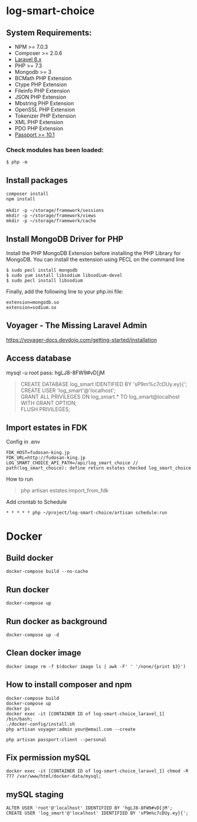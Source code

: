 # log-smart-choice
## System Requirements:
* NPM >= 7.0.3
* Composer >= 2.0.6
* <a href="https://laravel.com/docs/8.x/installation">Laravel 8.x</a>
* PHP >= 7.3
* Mongodb >= 3
* BCMath PHP Extension
* Ctype PHP Extension
* Fileinfo PHP Extension
* JSON PHP Extension
* Mbstring PHP Extension
* OpenSSL PHP Extension
* Tokenizer PHP Extension
* XML PHP Extension
* PDO PHP Extension
* <a href="https://laravel.com/docs/8.x/passport">Passport >= 10.1</a>
### Check modules has been loaded:<br>
`$ php -m`

## Install packages<br>
`composer install`<br>
`npm install` <br>
<br>
`mkdir -p ~/storage/framework/sessions` <br>
`mkdir -p ~/storage/framework/views` <br>
`mkdir -p ~/storage/framework/cache`

## Install MongoDB Driver for PHP<br>
Install the PHP MongoDB Extension before installing the PHP Library for MongoDB. You can install the extension using PECL on the command line<br>

`$ sudo pecl install mongodb` <br>
`$ sudo yum install libsodium libsodium-devel` <br>
`$ sudo pecl install libsodium` <br>

Finally, add the following line to your php.ini file:<br>

`extension=mongodb.so`<br>
`extension=sodium.so`<br>

## Voyager - The Missing Laravel Admin<br>
https://voyager-docs.devdojo.com/getting-started/installation

## Access database
mysql -u root
pass: hgLJ8-8FW9#vD[jM
> CREATE DATABASE log_smart IDENTIFIED BY 'sP9m%c7cDUy.ey}{';<br>
> CREATE USER 'log_smart'@'localhost';<br>
> GRANT ALL PRIVILEGES ON log_smart.* TO log_smart@localhost WITH GRANT OPTION;<br>
> FLUSH PRIVILEGES;<br>

## Import estates in FDK
Config in .env
```
FDK_HOST=fudosan-king.jp
FDK_URL=http://fudosan-king.jp
LOG_SMART_CHOICE_API_PATH=/api/log_smart_choice // path(log_smart_choice): define return estates checked log_smart_choice
```
How to run
>php artisan estates:import_from_fdk

Add crontab to Schedule
```
* * * * * php ~/project/log-smart-choice/artisan schedule:run
```


# Docker

## Build docker
```
docker-compose build --no-cache
```
## Run docker
```
docker-compose up
```
## Run docker as background
```
docker-compose up -d
```
## Clean docker image
```
docker image rm -f $(docker image ls | awk -F' ' '/none/{print $3}')
```
## How to install composer and npm
```
docker-compose build
docker-compose up
docker ps
docker exec -it [CONTAINER ID of log-smart-choice_laravel_1] /bin/bash;
./docker-config/install.sh
php artisan voyager:admin your@email.com --create

php artisan passport:client --personal
```

## Fix permission mySQL
```
docker exec -it [CONTAINER ID of log-smart-choice_laravel_1] chmod -R 777 /var/www/html/docker-data/mysql;

```


## mySQL staging
```
ALTER USER 'root'@'localhost' IDENTIFIED BY 'hgLJ8-8FW9#vD[jM';
CREATE USER 'log_smart'@'localhost' IDENTIFIED BY 'sP9m%c7cDUy.ey}{';
```
